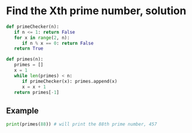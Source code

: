 # Find the Xth prime number, solution

```py
def primeChecker(n):
   if n <= 1: return False
   for x in range(2, n):
      if n % x == 0: return False
   return True

def primes(n):
   primes = []
   x = 1
   while len(primes) < n:
      if primeChecker(x): primes.append(x)
      x = x + 1
   return primes[-1]
```

## Example

```py
print(primes(88)) # will print the 88th prime number, 457
```